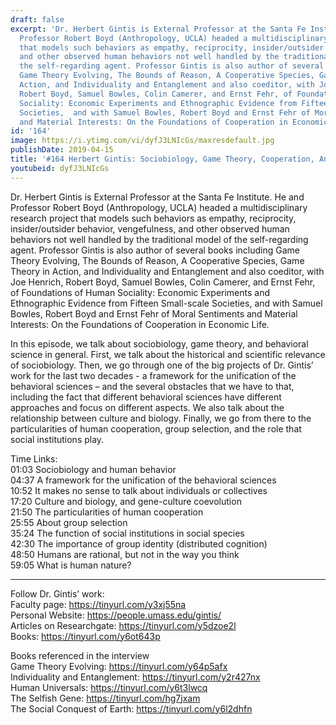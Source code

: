 ```yaml
---
draft: false
excerpt: 'Dr. Herbert Gintis is External Professor at the Santa Fe Institute. He and
  Professor Robert Boyd (Anthropology, UCLA) headed a multidisciplinary research project
  that models such behaviors as empathy, reciprocity, insider/outsider behavior, vengefulness,
  and other observed human behaviors not well handled by the traditional model of
  the self-regarding agent. Professor Gintis is also author of several books including
  Game Theory Evolving, The Bounds of Reason, A Cooperative Species, Game Theory in
  Action, and Individuality and Entanglement and also coeditor, with Joe Henrich,
  Robert Boyd, Samuel Bowles, Colin Camerer, and Ernst Fehr, of Foundations of Human
  Sociality: Economic Experiments and Ethnographic Evidence from Fifteen Small-scale
  Societies,  and with Samuel Bowles, Robert Boyd and Ernst Fehr of Moral Sentiments
  and Material Interests: On the Foundations of Cooperation in Economic Life. '
id: '164'
image: https://i.ytimg.com/vi/dyfJ3LNIcGs/maxresdefault.jpg
publishDate: 2019-04-15
title: '#164 Herbert Gintis: Sociobiology, Game Theory, Cooperation, And Social Institutions'
youtubeid: dyfJ3LNIcGs
---
```

<div class="timelinks">

Dr. Herbert Gintis is External Professor at the Santa Fe Institute. He and Professor Robert Boyd (Anthropology, UCLA) headed a multidisciplinary research project that models such behaviors as empathy, reciprocity, insider/outsider behavior, vengefulness, and other observed human behaviors not well handled by the traditional model of the self-regarding agent. Professor Gintis is also author of several books including Game Theory Evolving, The Bounds of Reason, A Cooperative Species, Game Theory in Action, and Individuality and Entanglement and also coeditor, with Joe Henrich, Robert Boyd, Samuel Bowles, Colin Camerer, and Ernst Fehr, of Foundations of Human Sociality: Economic Experiments and Ethnographic Evidence from Fifteen Small-scale Societies,  and with Samuel Bowles, Robert Boyd and Ernst Fehr of Moral Sentiments and Material Interests: On the Foundations of Cooperation in Economic Life. 

In this episode, we talk about sociobiology, game theory, and behavioral science in general. First, we talk about the historical and scientific relevance of sociobiology. Then, we go through one of the big projects of Dr. Gintis’ work for the last two decades - a framework for the unification of the behavioral sciences – and the several obstacles that we have to that, including the fact that different behavioral sciences have different approaches and focus on different aspects. We also talk about the relationship between culture and biology. Finally, we go from there to the particularities of human cooperation, group selection, and the role that social institutions play.

Time Links:  
<time>01:03</time> Sociobiology and human behavior  
<time>04:37</time> A framework for the unification of the behavioral sciences       
<time>10:52</time> It makes no sense to talk about individuals or collectives                 
<time>17:20</time> Culture and biology, and gene-culture coevolution               
<time>21:50</time> The particularities of human cooperation                    
<time>25:55</time> About group selection            
<time>35:24</time> The function of social institutions in social species       
<time>42:30</time> The importance of group identity (distributed cognition)      
<time>48:50</time> Humans are rational, but not in the way you think    
<time>59:05</time> What is human nature?

---

Follow Dr. Gintis’ work:  
Faculty page: https://tinyurl.com/y3xj55na  
Personal Website: https://people.umass.edu/gintis/  
Articles on Researchgate: https://tinyurl.com/y5dzoe2l  
Books: https://tinyurl.com/y6ot643p

Books referenced in the interview  
Game Theory Evolving: https://tinyurl.com/y64p5afx  
Individuality and Entanglement: https://tinyurl.com/y2r427nx  
Human Universals: https://tinyurl.com/y6t3lwcq  
The Selfish Gene: https://tinyurl.com/hg7jxam  
The Social Conquest of Earth: https://tinyurl.com/y6l2dhfn
</div>

